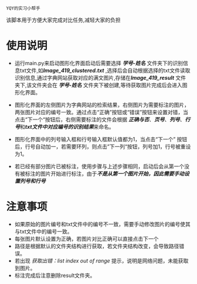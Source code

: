 ```title
YQY的实习小帮手
```



该脚本用于方便大家完成对比任务,减轻大家的负担

# 使用说明

- 运行main.py来启动图形化界面启动后需要选择 ***学号-姓名*** 文件夹下的识别信息txt文件,如***Image_419_clustered.txt*** ,选择后会自动根据选择的txt文件读取识别信息,通过字典网站获取对应的满文图片,存储在***Image_419_result*** 文件夹下,该文件夹会在 ***学号-姓名*** 文件夹下被创建,等待获取图片完成后会进入图形化界面。

- 图形化界面的左侧图片为字典网站的检索结果，右侧图片为需要标注的图片，两张图片对应的编号一致。通过点击“正确”按钮或“错误”按钮来设置对错，当点击“下一个“按钮后，右侧需要标注的文件会根据 ***正确与否***、***页号***、***列号***、***行号***和***txt文件中对应编号的识别结果***来命名。

- 图形化界面中的列号输入框和行号输入框默认值都为1，当点击“下一个” 按钮后，行号自动加一，若需要环列，则点击”下一列“按钮，列号加1，行号被重设为1。

- 若已经有部分图片已被标注，使用步骤与上述步骤相同，启动后会从第一个没有被标注的图片开始进行标注，由于***不是从第一个图片开始，因此需要手动设置列号和行号***

# 注意事项

- 如果原始的图片编号和txt文件中的编号不一致，需要手动修改图片的编号使其与txt文件中的编号一致。
- 每张图片默认设置为正确，若图片对比正确可以直接点击下一个
- 路径是根据默认的文件夹结构进行获取，若文件夹结构改变，会导致路径错误。
- 若出现 *获取出错：list index out of range* 提示，说明是网络问题，未能获取到图片。
- 标注完成后注意删除result文件夹。

